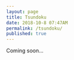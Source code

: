 ```yaml
---
layout: page
title: Tsundoku
date: 2018-10-8 07:47AM
permalink: /tsundoku/
published: true
---
```


Coming soon...